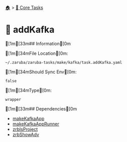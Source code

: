 <!--startTocHeader-->
[🏠](../README.md) > [🥝 Core Tasks](README.md)
# 🚌 addKafka
<!--endTocHeader-->

[1m[33m## Information[0m

[1m[34mFile Location[0m:

    ~/.zaruba/zaruba-tasks/make/kafka/task.addKafka.yaml

[1m[34mShould Sync Env[0m:

    false

[1m[34mType[0m:

    wrapper


[1m[33m## Dependencies[0m

* [makeKafkaApp](make-kafka-app.md)
* [makeKafkaAppRunner](make-kafka-app-runner.md)
* [zrbIsProject](zrb-is-project.md)
* [zrbShowAdv](zrb-show-adv.md)